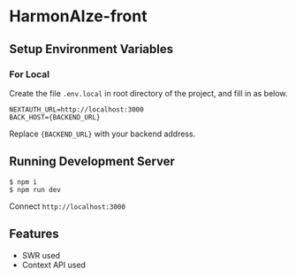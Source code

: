 # HarmonAIze-front

## Setup Environment Variables

### For Local

Create the file `.env.local` in root directory of the project, and fill in as below.

```
NEXTAUTH_URL=http://localhost:3000
BACK_HOST={BACKEND_URL}
```

Replace `{BACKEND_URL}` with your backend address.

## Running Development Server

```console
$ npm i
$ npm run dev
```

Connect `http://localhost:3000`

## Features

- SWR used
- Context API used
